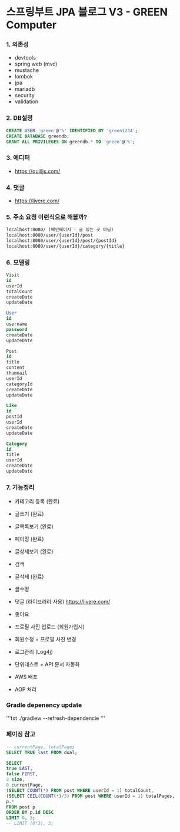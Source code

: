 # 스프링부트 JPA 블로그 V3 - GREEN Computer

### 1. 의존성

- devtools
- spring web (mvc)
- mustache
- lombok
- jpa
- mariadb
- security
- validation

### 2. DB설정

```sql
CREATE USER 'green'@'%' IDENTIFIED BY 'green1234';
CREATE DATABASE greendb;
GRANT ALL PRIVILEGES ON greendb.* TO 'green'@'%';
```

### 3. 에디터

- https://quilljs.com/

### 4. 댓글

- https://livere.com/

### 5. 주소 요청 이런식으로 해볼까?

```txt
localhost:8080/ (메인페이지 - 글 있는 곳 아님)
localhost:8080/user/{userId}/post
localhost:8080/user/{userId}/post/{postId}
localhost:8080/user/{userId}/category/{title}
```

### 6. 모델링

```sql
Visit
id
userId
totalCount
createDate
updateDate

User
id
username
password
createDate
updateDate

Post
id
title
content
thumnail
userId
categoryId
createDate
updateDate

Like
id
postId
userId
createDate
updateDate

Category
id
title
userId
createDate
updateDate
```

### 7. 기능정리

- 카테고리 등록 (완료)
- 글쓰기 (완료)
- 글목록보기 (완료)
- 페이징 (완료)
- 글상세보기 (완료)
- 검색
- 글삭제 (완료)
- 글수정
- 댓글 (라이브러리 사용) <https://livere.com/>
- 좋아요

- 프로필 사진 업로드 (회원가입시) 
- 회원수정 + 프로필 사진 변경
- 로그관리 (Log4j)
- 단위테스트 + API 문서 자동화
- AWS 배포
- AOP 처리


### Gradle depenency update

'''txt
./gradlew --refresh-dependencie
'''


### 페이징 참고

```sql
-- currentPage, totalPages
SELECT TRUE last FROM dual;

SELECT 
true LAST,
false FIRST,
3 size, 
0 currentPage,
(SELECT COUNT(*) FROM post WHERE userId = 1) totalCount,
(SELECT CEIL(COUNT(*)/3) FROM post WHERE userId = 1) totalPages,
p.*
FROM post p
ORDER BY p.id DESC
LIMIT 0, 3;
-- LIMIT (0*3), 3;
```